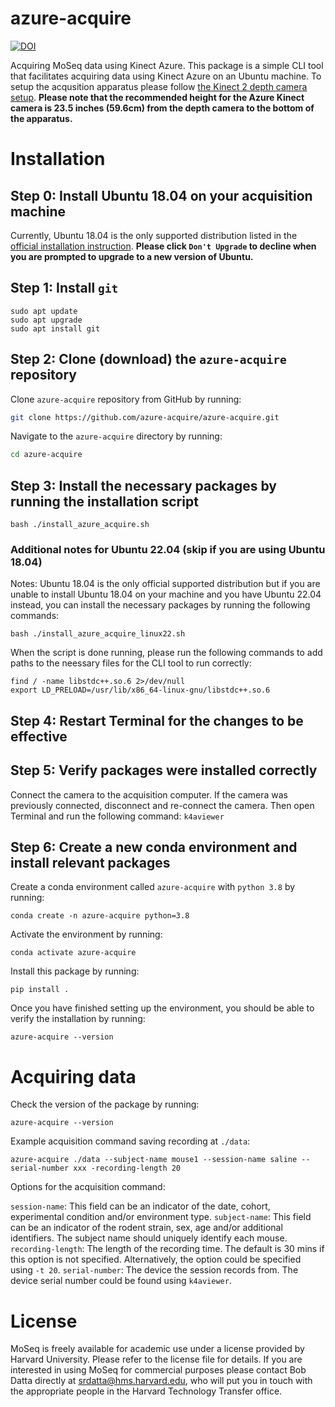# azure-acquire
[![DOI](https://zenodo.org/badge/611420394.svg)](https://zenodo.org/badge/latestdoi/611420394)

Acquiring MoSeq data using Kinect Azure. This package is a simple CLI tool that facilitates acquiring data using Kinect Azure on an Ubuntu machine. To setup the acqusition apparatus please follow [the Kinect 2 depth camera setup](https://github.com/dattalab/kinect2-nidaq/wiki). **Please note that the recommended height for the Azure Kinect camera is 23.5 inches (59.6cm) from the depth camera to the bottom of the apparatus.**

# Installation

## Step 0: Install Ubuntu 18.04 on your acquisition machine
Currently, Ubuntu 18.04 is the only supported distribution listed in the [official installation instruction](https://learn.microsoft.com/en-us/azure/kinect-dk/sensor-sdk-download#linux-installation-instructions). **Please click `Don't Upgrade` to decline when you are prompted to upgrade to a new version of Ubuntu.**

## Step 1: Install `git`
```
sudo apt update
sudo apt upgrade
sudo apt install git
```

## Step 2: Clone (download) the `azure-acquire` repository
Clone `azure-acquire` repository from GitHub by running:
```bash
git clone https://github.com/azure-acquire/azure-acquire.git
```
Navigate to the `azure-acquire` directory by running:
```bash
cd azure-acquire
```

## Step 3: Install the necessary packages by running the installation script
```
bash ./install_azure_acquire.sh
```

### Additional notes for Ubuntu 22.04 (skip if you are using Ubuntu 18.04)
Notes: Ubuntu 18.04 is the only official supported distribution but if you are unable to install Ubuntu 18.04 on your machine and you have Ubuntu 22.04 instead, you can install the necessary packages by running the following commands:
```
bash ./install_azure_acquire_linux22.sh
```
When the script is done running, please run the following commands to add paths to the neessary files for the CLI tool to run correctly:
```
find / -name libstdc++.so.6 2>/dev/null
export LD_PRELOAD=/usr/lib/x86_64-linux-gnu/libstdc++.so.6
```

## Step 4: Restart Terminal for the changes to be effective

## Step 5: Verify packages were installed correctly
Connect the camera to the acquisition computer. If the camera was previously connected, disconnect and re-connect the camera. Then open Terminal and run the following command:
`k4aviewer`

<!---add k4aviwer images--->

## Step 6: Create a new conda environment and install relevant packages
Create a conda environment called `azure-acquire` with `python 3.8` by running:
```
conda create -n azure-acquire python=3.8
```
Activate the environment by running:
```
conda activate azure-acquire
```
Install this package by running:
```
pip install .
```

Once you have finished setting up the environment, you should be able to verify the installation by running:
```
azure-acquire --version
```

# Acquiring data
Check the version of the package by running:
```
azure-acquire --version
```
Example acquisition command saving recording at `./data`:
```
azure-acquire ./data --subject-name mouse1 --session-name saline --serial-number xxx -recording-length 20
```

Options for the acquisition command:

`session-name`: This field can be an indicator of the date, cohort, experimental condition and/or environment type.
`subject-name`: This field can be an indicator of the rodent strain, sex, age and/or additional identifiers. The subject name should uniquely identify each mouse.
`recording-length`: The length of the recording time. The default is 30 mins if this option is not specified. Alternatively, the option could be specified using `-t 20`.
`serial-number`: The device the session records from. The device serial number could be found using `k4aviewer`.


# License
MoSeq is freely available for academic use under a license provided by Harvard University. Please refer to the license file for details. If you are interested in using MoSeq for commercial purposes please contact Bob Datta directly at srdatta@hms.harvard.edu, who will put you in touch with the appropriate people in the Harvard Technology Transfer office.
